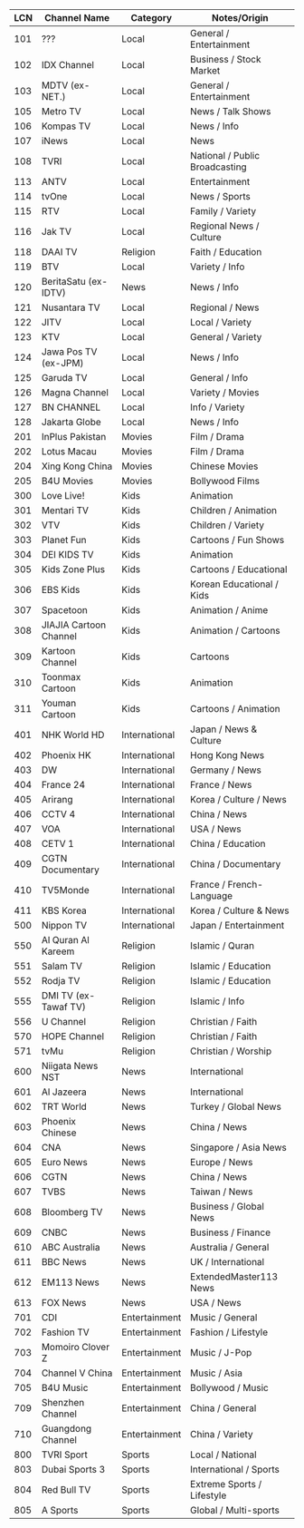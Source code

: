 | LCN | Channel Name           | Category      | Notes/Origin                   |
| --- | ---------------------- | ------------- | ------------------------------ |
| 101 | ???                    | Local         | General / Entertainment        |
| 102 | IDX Channel            | Local         | Business / Stock Market        |
| 103 | MDTV (ex-NET.)         | Local         | General / Entertainment        |
| 105 | Metro TV               | Local         | News / Talk Shows              |
| 106 | Kompas TV              | Local         | News / Info                    |
| 107 | iNews                  | Local         | News                           |
| 108 | TVRI                   | Local         | National / Public Broadcasting |
| 113 | ANTV                   | Local         | Entertainment                  |
| 114 | tvOne                  | Local         | News / Sports                  |
| 115 | RTV                    | Local         | Family / Variety               |
| 116 | Jak TV                 | Local         | Regional News / Culture        |
| 118 | DAAI TV                | Religion      | Faith / Education              |
| 119 | BTV                    | Local         | Variety / Info                 |
| 120 | BeritaSatu (ex-IDTV)   | News          | News / Info                    |
| 121 | Nusantara TV           | Local         | Regional / News                |
| 122 | JITV                   | Local         | Local / Variety                |
| 123 | KTV                    | Local         | General / Variety              |
| 124 | Jawa Pos TV (ex-JPM)   | Local         | News / Info                    |
| 125 | Garuda TV              | Local         | General / Info                 |
| 126 | Magna Channel          | Local         | Variety / Movies               |
| 127 | BN CHANNEL             | Local         | Info / Variety                 |
| 128 | Jakarta Globe          | Local         | News / Info                    |
| 201 | InPlus Pakistan        | Movies        | Film / Drama                   |
| 202 | Lotus Macau            | Movies        | Film / Drama                   |
| 204 | Xing Kong China        | Movies        | Chinese Movies                 |
| 205 | B4U Movies             | Movies        | Bollywood Films                |
| 300 | Love Live!             | Kids          | Animation                      |
| 301 | Mentari TV             | Kids          | Children / Animation           |
| 302 | VTV                    | Kids          | Children / Variety             |
| 303 | Planet Fun             | Kids          | Cartoons / Fun Shows           |
| 304 | DEI KIDS TV            | Kids          | Animation                      |
| 305 | Kids Zone Plus         | Kids          | Cartoons / Educational         |
| 306 | EBS Kids               | Kids          | Korean Educational / Kids      |
| 307 | Spacetoon              | Kids          | Animation / Anime              |
| 308 | JIAJIA Cartoon Channel | Kids          | Animation / Cartoons           |
| 309 | Kartoon Channel        | Kids          | Cartoons                       |
| 310 | Toonmax Cartoon        | Kids          | Animation                      |
| 311 | Youman Cartoon         | Kids          | Cartoons / Animation           |
| 401 | NHK World HD           | International | Japan / News & Culture         |
| 402 | Phoenix HK             | International | Hong Kong News                 |
| 403 | DW                     | International | Germany / News                 |
| 404 | France 24              | International | France / News                  |
| 405 | Arirang                | International | Korea / Culture / News         |
| 406 | CCTV 4                 | International | China / News                   |
| 407 | VOA                    | International | USA / News                     |
| 408 | CETV 1                 | International | China / Education              |
| 409 | CGTN Documentary       | International | China / Documentary            |
| 410 | TV5Monde               | International | France / French-Language       |
| 411 | KBS Korea              | International | Korea / Culture & News         |
| 500 | Nippon TV              | International | Japan / Entertainment          |
| 550 | Al Quran Al Kareem     | Religion      | Islamic / Quran                |
| 551 | Salam TV               | Religion      | Islamic / Education            |
| 552 | Rodja TV               | Religion      | Islamic / Education            |
| 555 | DMI TV (ex-Tawaf TV)   | Religion      | Islamic / Info                 |
| 556 | U Channel              | Religion      | Christian / Faith              |
| 570 | HOPE Channel           | Religion      | Christian / Faith              |
| 571 | tvMu                   | Religion      | Christian / Worship            |
| 600 | Niigata News NST       | News          | International                  |
| 601 | Al Jazeera             | News          | International                  |
| 602 | TRT World              | News          | Turkey / Global News           |
| 603 | Phoenix Chinese        | News          | China / News                   |
| 604 | CNA                    | News          | Singapore / Asia News          |
| 605 | Euro News              | News          | Europe / News                  |
| 606 | CGTN                   | News          | China / News                   |
| 607 | TVBS                   | News          | Taiwan / News                  |
| 608 | Bloomberg TV           | News          | Business / Global News         |
| 609 | CNBC                   | News          | Business / Finance             |
| 610 | ABC Australia          | News          | Australia / General            |
| 611 | BBC News               | News          | UK / International             |
| 612 | EM113 News             | News          | ExtendedMaster113 News         |
| 613 | FOX News               | News          | USA / News                     |
| 701 | CDI                    | Entertainment | Music / General                |
| 702 | Fashion TV             | Entertainment | Fashion / Lifestyle            |
| 703 | Momoiro Clover Z       | Entertainment | Music / J-Pop                  |
| 704 | Channel V China        | Entertainment | Music / Asia                   |
| 705 | B4U Music              | Entertainment | Bollywood / Music              |
| 709 | Shenzhen Channel       | Entertainment | China / General                |
| 710 | Guangdong Channel      | Entertainment | China / Variety                |
| 800 | TVRI Sport             | Sports        | Local / National               |
| 803 | Dubai Sports 3         | Sports        | International / Sports         |
| 804 | Red Bull TV            | Sports        | Extreme Sports / Lifestyle     |
| 805 | A Sports               | Sports        | Global / Multi-sports          |
